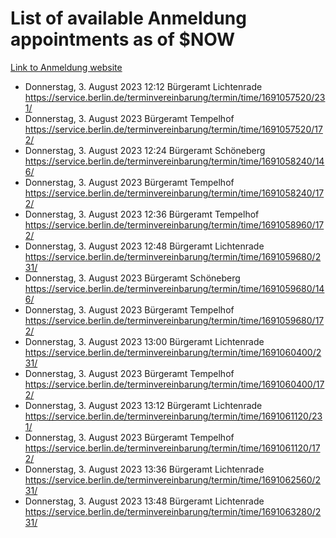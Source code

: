 # List of available Anmeldung appointments as of $NOW
[Link to Anmeldung website](https://service.berlin.de/terminvereinbarung/termin/tag.php?termin=1&anliegen[]=120686&dienstleisterlist=122210,122217,327316,122219,327312,122227,327314,122231,327346,122243,327348,122254,122252,329742,122260,329745,122262,329748,122271,327278,122273,327274,122277,327276,330436,122280,327294,122282,327290,122284,327292,122291,327270,122285,327266,122286,327264,122296,327268,150230,329760,122297,327286,122294,327284,122312,329763,122314,329775,122304,327330,122311,327334,122309,327332,317869,122281,327352,122279,329772,122283,122276,327324,122274,327326,122267,329766,122246,327318,122251,327320,122257,327322,122208,327298,122226,327300&herkunft=http%3A%2F%2Fservice.berlin.de%2Fdienstleistung%2F120686%2F)
- Donnerstag, 3. August 2023 12:12 Bürgeramt Lichtenrade https://service.berlin.de/terminvereinbarung/termin/time/1691057520/231/
- Donnerstag, 3. August 2023  Bürgeramt Tempelhof https://service.berlin.de/terminvereinbarung/termin/time/1691057520/172/
- Donnerstag, 3. August 2023 12:24 Bürgeramt Schöneberg https://service.berlin.de/terminvereinbarung/termin/time/1691058240/146/
- Donnerstag, 3. August 2023  Bürgeramt Tempelhof https://service.berlin.de/terminvereinbarung/termin/time/1691058240/172/
- Donnerstag, 3. August 2023 12:36 Bürgeramt Tempelhof https://service.berlin.de/terminvereinbarung/termin/time/1691058960/172/
- Donnerstag, 3. August 2023 12:48 Bürgeramt Lichtenrade https://service.berlin.de/terminvereinbarung/termin/time/1691059680/231/
- Donnerstag, 3. August 2023  Bürgeramt Schöneberg https://service.berlin.de/terminvereinbarung/termin/time/1691059680/146/
- Donnerstag, 3. August 2023  Bürgeramt Tempelhof https://service.berlin.de/terminvereinbarung/termin/time/1691059680/172/
- Donnerstag, 3. August 2023 13:00 Bürgeramt Lichtenrade https://service.berlin.de/terminvereinbarung/termin/time/1691060400/231/
- Donnerstag, 3. August 2023  Bürgeramt Tempelhof https://service.berlin.de/terminvereinbarung/termin/time/1691060400/172/
- Donnerstag, 3. August 2023 13:12 Bürgeramt Lichtenrade https://service.berlin.de/terminvereinbarung/termin/time/1691061120/231/
- Donnerstag, 3. August 2023  Bürgeramt Tempelhof https://service.berlin.de/terminvereinbarung/termin/time/1691061120/172/
- Donnerstag, 3. August 2023 13:36 Bürgeramt Lichtenrade https://service.berlin.de/terminvereinbarung/termin/time/1691062560/231/
- Donnerstag, 3. August 2023 13:48 Bürgeramt Lichtenrade https://service.berlin.de/terminvereinbarung/termin/time/1691063280/231/

